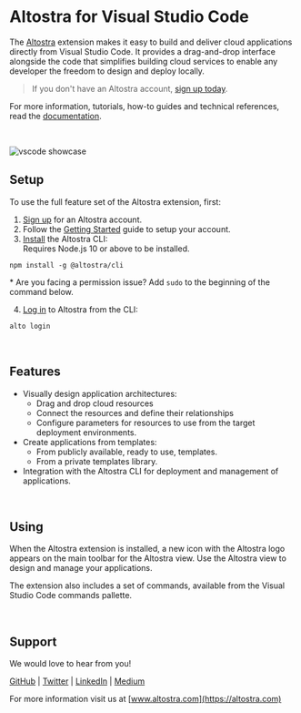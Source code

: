 # Altostra for Visual Studio Code

The [Altostra](https://www.altostra.com) extension makes it easy to build and deliver cloud applications
directly from Visual Studio Code. It provides a drag-and-drop interface
alongside the code that simplifies building cloud services to enable any
developer the freedom to design and deploy locally.

> If you don't have an Altostra account, [sign up today](https://app.altostra.com).

For more information, tutorials, how-to guides and technical references, read
the [documentation](https://docs.altostra.com).

<br/>

![vscode showcase](https://media.altostra.com/vscode-showcase.gif)

## Setup
To use the full feature set of the Altostra extension, first:

1. [Sign up](https://app.altostra.com) for an Altostra account.
2. Follow the [Getting Started](https://docs.altostra.com/) guide to setup your account.
3. [Install](https://docs.altostra.com/getting-started/installation.html) the Altostra CLI:  
Requires Node.js 10 or above to be installed.
```shell
npm install -g @altostra/cli
```
\* Are you facing a permission issue? Add `sudo` to the beginning of the command below.

4. [Log in](https://docs.altostra.com/getting-started/cli-login.html) to Altostra from the CLI:
```shell
alto login
```

<br/>

## Features
* Visually design application architectures:
    * Drag and drop cloud resources
    * Connect the resources and define their relationships
    * Configure parameters for resources to use from the target deployment environments.
* Create applications from templates:
    * From publicly available, ready to use, templates.
    * From a private templates library.
* Integration with the Altostra CLI for deployment and management of applications.

<br/>

## Using
When the Altostra extension is installed, a new icon with the Altostra logo appears on the
main toolbar for the Altostra view. Use the Altostra view to design and manage your applications.

The extension also includes a set of commands, available from the Visual Studio Code commands pallette.

<br/>

## Support
We would love to hear from you!

[GitHub](https://github.com/altostra) | [Twitter](https://twitter.com/AltostraHQ) | [LinkedIn](https://www.linkedin.com/company/altostra)
 | [Medium](https://medium.com/altostra)

For more information visit us at [www.altostra.com](https://altostra.com)
